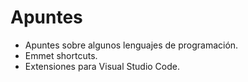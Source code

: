 # Apuntes

- Apuntes sobre algunos lenguajes de programación.
- Emmet shortcuts.
- Extensiones para Visual Studio Code.

